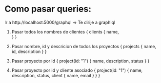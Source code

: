 # Como pasar queries:

Ir a http://localhost:5000/graphql  => Te dirije a graphiql

1) Pasar todos los nombres de clientes
  {
  clients {
    name,	
  }
}

2) Pasar nombre, id y descricion de todos los proyectos
{
  projects {
    name,
    id,
    description
  }
}

3) Pasar proyecto por id
{
  project(id: "1") {
    name,
    description,
    status
  }
}

4) Pasar proyecto por id y cliente asociado
{
  project(id: "1") {
    name,
    description,
    status,
    client {
      name,
      email
    }
  }
}

